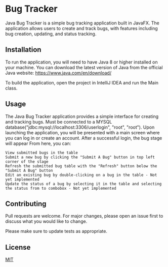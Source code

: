 # Bug Tracker

Java Bug Tracker is a simple bug tracking application built in JavaFX. 
The application allows users to create and track bugs, with features including bug creation, updating, and status tracking.

## Installation

To run the application, you will need to have Java 8 or higher installed on your machine. 
You can download the latest version of Java from the official Java website: https://www.java.com/en/download/

To build the application, open the project in IntelliJ IDEA and run the Main class.

## Usage

The Java Bug Tracker application provides a simple interface for creating and tracking bugs.
Must be connected to a MYSQL database("jdbc:mysql://localhost:3306/userlogin", "root", "root").
Upon launching the application, you will be presented with a main screen where you can log in or create an account.
After a successful login, the bug stage will appear
From here, you can:

    View submitted bugs in the table
    Submit a new bug by clicking the "Submit A Bug" button in top left corner of the stage
    Refresh the submitted bug table with the "Refresh" button below the "Submit A Bug" button
    Edit an existing bug by double-clicking on a bug in the table - Not yet implemented
    Update the status of a bug by selecting it in the table and selecting the status from to combobox - Not yet implemented

## Contributing

Pull requests are welcome. For major changes, please open an issue first
to discuss what you would like to change.

Please make sure to update tests as appropriate.

## License

[MIT](https://choosealicense.com/licenses/mit/)